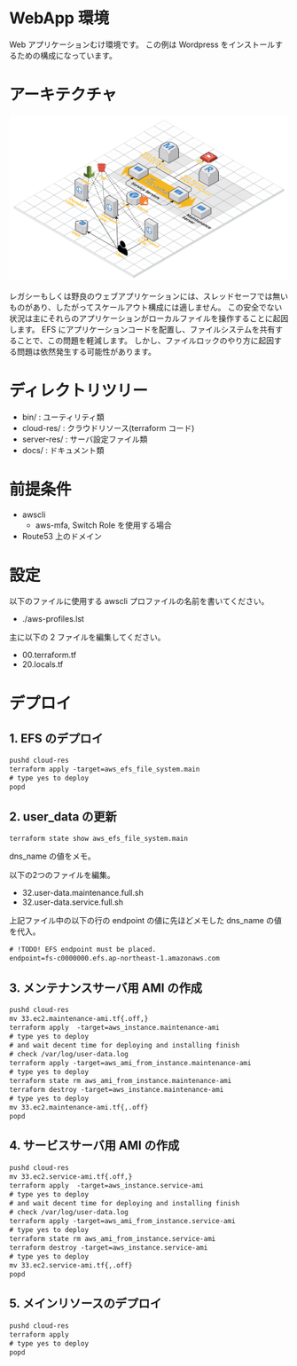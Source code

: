 
# WebApp 環境

Web アプリケーションむけ環境です。
この例は Wordpress をインストールするための構成になっています。

# アーキテクチャ

![クラウドリソース構成の概要](./imgs/architecture.png)

レガシーもしくは野良のウェブアプリケーションには、スレッドセーフでは無いものがあり、したがってスケールアウト構成には適しません。
この安全でない状況は主にそれらのアプリケーションがローカルファイルを操作することに起因します。
EFS にアプリケーションコードを配置し、ファイルシステムを共有することで、この問題を軽減します。
しかし、ファイルロックのやり方に起因する問題は依然発生する可能性があります。

# ディレクトリツリー

+ bin/ : ユーティリティ類
+ cloud-res/ : クラウドリソース(terraform コード)
+ server-res/ : サーバ設定ファイル類
+ docs/ : ドキュメント類

# 前提条件

+ awscli
	+ aws-mfa, Switch Role を使用する場合
+ Route53 上のドメイン

# 設定

以下のファイルに使用する awscli プロファイルの名前を書いてください。

+ ./aws-profiles.lst

主に以下の 2 ファイルを編集してください。

+ 00.terraform.tf
+ 20.locals.tf


# デプロイ
## 1. EFS のデプロイ

~~~
pushd cloud-res
terraform apply -target=aws_efs_file_system.main
# type yes to deploy
popd
~~~

## 2. user_data の更新

~~~
terraform state show aws_efs_file_system.main
~~~

dns_name の値をメモ。

以下の2つのファイルを編集。

+ 32.user-data.maintenance.full.sh
+ 32.user-data.service.full.sh

上記ファイル中の以下の行の endpoint の値に先ほどメモした dns_name の値を代入。

~~~
# !TODO! EFS endpoint must be placed.
endpoint=fs-c0000000.efs.ap-northeast-1.amazonaws.com
~~~

## 3. メンテナンスサーバ用 AMI の作成

~~~
pushd cloud-res
mv 33.ec2.maintenance-ami.tf{.off,}
terraform apply  -target=aws_instance.maintenance-ami
# type yes to deploy
# and wait decent time for deploying and installing finish
# check /var/log/user-data.log
terraform apply -target=aws_ami_from_instance.maintenance-ami
# type yes to deploy
terraform state rm aws_ami_from_instance.maintenance-ami
terraform destroy -target=aws_instance.maintenance-ami
# type yes to deploy
mv 33.ec2.maintenance-ami.tf{,.off}
popd
~~~

## 4. サービスサーバ用 AMI の作成

~~~
pushd cloud-res
mv 33.ec2.service-ami.tf{.off,}
terraform apply  -target=aws_instance.service-ami
# type yes to deploy
# and wait decent time for deploying and installing finish
# check /var/log/user-data.log
terraform apply -target=aws_ami_from_instance.service-ami
# type yes to deploy
terraform state rm aws_ami_from_instance.service-ami
terraform destroy -target=aws_instance.service-ami
# type yes to deploy
mv 33.ec2.service-ami.tf{,.off}
popd
~~~

## 5. メインリソースのデプロイ

~~~
pushd cloud-res
terraform apply
# type yes to deploy
popd
~~~
